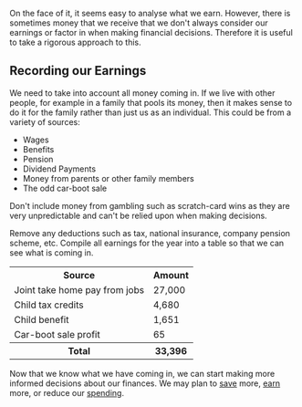 On the face of it, it seems easy to analyse what we earn.  However, there is sometimes money that we receive that we don't always consider our earnings or factor in when making financial decisions.  Therefore it is useful to take a rigorous approach to this.

## Recording our Earnings

We need to take into account all money coming in.  If we live with other people, for example in a family that pools its money, then it makes sense to do it for the family rather than just us as an individual.  This could be from a variety of sources:

* Wages
* Benefits
* Pension
* Dividend Payments
* Money from parents or other family members
* The odd car-boot sale

Don't include money from gambling such as scratch-card wins as they are very unpredictable and can't be relied upon when making decisions.

Remove any deductions such as tax, national insurance, company pension scheme, etc.  Compile all earnings for the year into a table so that we can see what is coming in.

<table class="table table-bordered hand-written">
  <tr><th>Source</th><th class="text-right">Amount</th></tr>
  <tr><td>Joint take home pay from jobs</td><td class="text-right">27,000</td></tr>
  <tr><td>Child tax credits</td><td class="text-right">4,680</td></tr>
  <tr><td>Child benefit</td><td class="text-right">1,651</td></tr>
  <tr><td>Car-boot sale profit</td><td class="text-right">65</td></tr>
  <tr><th>Total</th><th class="text-right">33,396</th></tr>
</table>

Now that we know what we have coming in, we can start making more informed decisions about our finances.  We may plan to [save](/articles/tag/saving/) more, [earn](http://localhost:8780/articles/tag/earning/) more, or reduce our [spending](http://localhost:8780/articles/tag/spending/).
